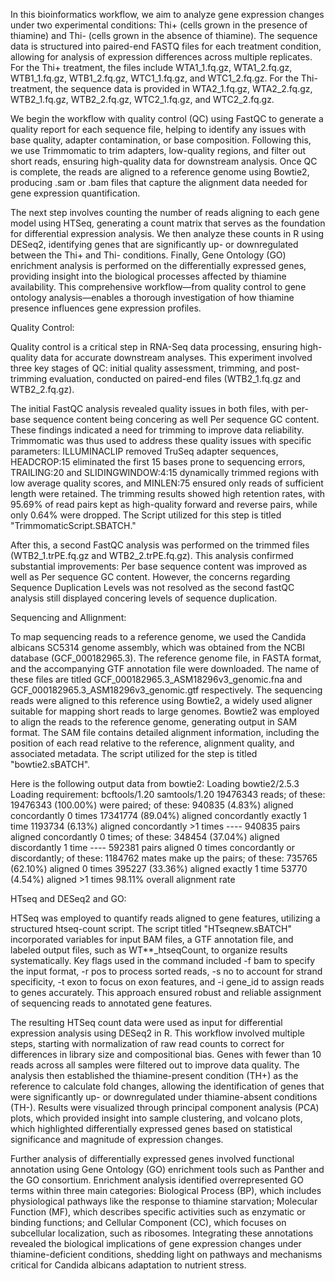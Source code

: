 In this bioinformatics workflow, we aim to analyze gene expression changes under two experimental conditions: Thi+ (cells grown in the presence of thiamine) and Thi- (cells grown in the absence of thiamine). The sequence data is structured into paired-end FASTQ files for each treatment condition, allowing for analysis of expression differences across multiple replicates. For the Thi+ treatment, the files include WTA1_1.fq.gz, WTA1_2.fq.gz, WTB1_1.fq.gz, WTB1_2.fq.gz, WTC1_1.fq.gz, and WTC1_2.fq.gz. For the Thi- treatment, the sequence data is provided in WTA2_1.fq.gz, WTA2_2.fq.gz, WTB2_1.fq.gz, WTB2_2.fq.gz, WTC2_1.fq.gz, and WTC2_2.fq.gz.

We begin the workflow with quality control (QC) using FastQC to generate a quality report for each sequence file, helping to identify any issues with base quality, adapter contamination, or base composition. Following this, we use Trimmomatic to trim adapters, low-quality regions, and filter out short reads, ensuring high-quality data for downstream analysis. Once QC is complete, the reads are aligned to a reference genome using Bowtie2, producing .sam or .bam files that capture the alignment data needed for gene expression quantification.

The next step involves counting the number of reads aligning to each gene model using HTSeq, generating a count matrix that serves as the foundation for differential expression analysis. We then analyze these counts in R using DESeq2, identifying genes that are significantly up- or downregulated between the Thi+ and Thi- conditions. Finally, Gene Ontology (GO) enrichment analysis is performed on the differentially expressed genes, providing insight into the biological processes affected by thiamine availability. This comprehensive workflow—from quality control to gene ontology analysis—enables a thorough investigation of how thiamine presence influences gene expression profiles.

Quality Control:

Quality control is a critical step in RNA-Seq data processing, ensuring high-quality data for accurate downstream analyses. This experiment involved three key stages of QC: initial quality assessment, trimming, and post-trimming evaluation, conducted on paired-end files (WTB2_1.fq.gz and WTB2_2.fq.gz).

The initial FastQC analysis revealed quality issues in both files, with per-base sequence content being concering as well Per sequence GC content. These findings indicated a need for trimming to improve data reliability. Trimmomatic was thus used to address these quality issues with specific parameters: ILLUMINACLIP removed TruSeq adapter sequences, HEADCROP:15 eliminated the first 15 bases prone to sequencing errors, TRAILING:20 and SLIDINGWINDOW:4:15 dynamically trimmed regions with low average quality scores, and MINLEN:75 ensured only reads of sufficient length were retained. The trimming results showed high retention rates, with 95.69% of read pairs kept as high-quality forward and reverse pairs, while only 0.64% were dropped. The Script utilized for this step is titled "TrimmomaticScript.SBATCH."

After this, a second FastQC analysis was performed on the trimmed files (WTB2_1.trPE.fq.gz and WTB2_2.trPE.fq.gz). This analysis confirmed substantial improvements: Per base sequence content was improved as well as Per sequence GC content. However, the concerns regarding Sequence Duplication Levels was not resolved as the second fastQC analysis still displayed concering levels of sequence duplication.

Sequencing and Allignment:

To map sequencing reads to a reference genome, we used the Candida albicans SC5314 genome assembly, which was obtained from the NCBI database (GCF_000182965.3). The reference genome file, in FASTA format, and the accompanying GTF annotation file were downloaded. The name of these files are titled GCF_000182965.3_ASM18296v3_genomic.fna and GCF_000182965.3_ASM18296v3_genomic.gtf respectively. The sequencing reads were aligned to this reference using Bowtie2, a widely used aligner suitable for mapping short reads to large genomes. Bowtie2 was employed to align the reads to the reference genome, generating output in SAM format. The SAM file contains detailed alignment information, including the position of each read relative to the reference, alignment quality, and associated metadata. The script utilized for the step is titled "bowtie2.sBATCH".

Here is the following output data from bowtie2: Loading bowtie2/2.5.3 Loading requirement: bcftools/1.20 samtools/1.20 19476343 reads; of these: 19476343 (100.00%) were paired; of these: 940835 (4.83%) aligned concordantly 0 times 17341774 (89.04%) aligned concordantly exactly 1 time 1193734 (6.13%) aligned concordantly >1 times ---- 940835 pairs aligned concordantly 0 times; of these: 348454 (37.04%) aligned discordantly 1 time ---- 592381 pairs aligned 0 times concordantly or discordantly; of these: 1184762 mates make up the pairs; of these: 735765 (62.10%) aligned 0 times 395227 (33.36%) aligned exactly 1 time 53770 (4.54%) aligned >1 times 98.11% overall alignment rate

HTseq and DESeq2 and GO:

HTSeq was employed to quantify reads aligned to gene features, utilizing a structured htseq-count script. The script titled "HTseqnew.sBATCH" incorporated variables for input BAM files, a GTF annotation file, and labeled output files, such as WT**_htseqCount, to organize results systematically. Key flags used in the command included -f bam to specify the input format, -r pos to process sorted reads, -s no to account for strand specificity, -t exon to focus on exon features, and -i gene_id to assign reads to genes accurately. This approach ensured robust and reliable assignment of sequencing reads to annotated gene features.

The resulting HTSeq count data were used as input for differential expression analysis using DESeq2 in R. This workflow involved multiple steps, starting with normalization of raw read counts to correct for differences in library size and compositional bias. Genes with fewer than 10 reads across all samples were filtered out to improve data quality. The analysis then established the thiamine-present condition (TH+) as the reference to calculate fold changes, allowing the identification of genes that were significantly up- or downregulated under thiamine-absent conditions (TH-). Results were visualized through principal component analysis (PCA) plots, which provided insight into sample clustering, and volcano plots, which highlighted differentially expressed genes based on statistical significance and magnitude of expression changes.

Further analysis of differentially expressed genes involved functional annotation using Gene Ontology (GO) enrichment tools such as Panther and the GO consortium. Enrichment analysis identified overrepresented GO terms within three main categories: Biological Process (BP), which includes physiological pathways like the response to thiamine starvation; Molecular Function (MF), which describes specific activities such as enzymatic or binding functions; and Cellular Component (CC), which focuses on subcellular localization, such as ribosomes. Integrating these annotations revealed the biological implications of gene expression changes under thiamine-deficient conditions, shedding light on pathways and mechanisms critical for Candida albicans adaptation to nutrient stress.
